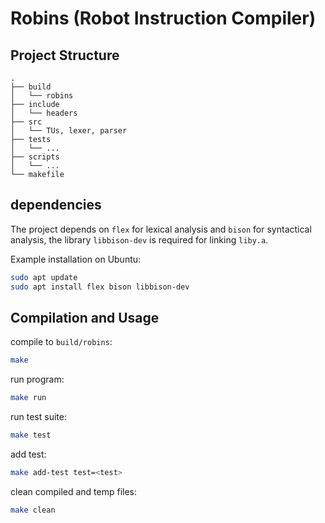 # Robins (Robot Instruction Compiler)

## Project Structure

```
.
├── build
│   └── robins
├── include
│   └── headers
├── src
│   └── TUs, lexer, parser
├── tests
│   └── ...
├── scripts
│   └── ...
└── makefile
```

## dependencies

The project depends on `flex` for lexical analysis and `bison` for syntactical
analysis, the library `libbison-dev` is required for linking `liby.a`.

Example installation on Ubuntu:

```bash
sudo apt update
sudo apt install flex bison libbison-dev
```

## Compilation and Usage

compile to `build/robins`:

```bash
make
```

run program:

```bash
make run
```

run test suite:

```bash
make test
```

add test:

```bash
make add-test test=<test>
```

clean compiled and temp files:

```bash
make clean
```

